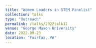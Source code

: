 ```yaml
---
title: "Women Leaders in STEM Panelist"
collection: talks
type: "Outreach" 
permalink: /talks/2022talk12
venue: "George Mason University"
date: 2022-09-23
location: "Fairfax, VA"
---
```

